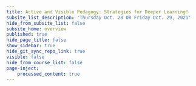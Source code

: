```yaml
---
title: Active and Visible Pedagogy: Strategies for Deeper Learning!
subsite_list_description: 'Thursday Oct. 28 OR Friday Oct. 29, 2021'
hide_from_subsite_list: false
subsite_home: overview
published: true
hide_page_title: false
show_sidebar: true
hide_git_sync_repo_link: true
visible: false
hide_from_course_list: false
page-inject:
    processed_content: true
---
```

